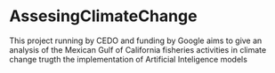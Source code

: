 # AssesingClimateChange
This project running by CEDO and funding by Google aims to give an analysis of the Mexican Gulf of California fisheries activities in climate change trugth the implementation of Artificial Inteligence models 

